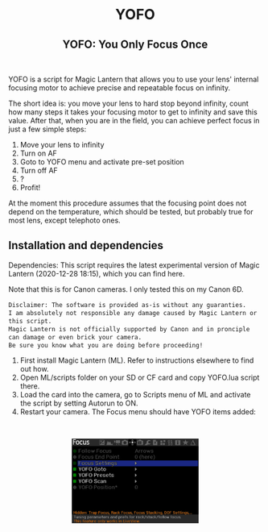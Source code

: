 <br/>
<h1 align="center">YOFO</h1>
<h2 align="center">YOFO: You Only Focus Once</h2>
<br/>


YOFO is a script for Magic Lantern that allows you to use your lens' internal focusing motor to achieve precise and repeatable focus on infinity.

The short idea is: you move your lens to hard stop beyond infinity, count how many steps it takes your focusing motor to get to infinity and save this value. After that, when you are in the field, you can achieve perfect focus in just a few simple steps:

1. Move your lens to infinity
2. Turn on AF
2. Goto to YOFO menu and activate pre-set position
3. Turn off AF
4. ?
5. Profit!

At the moment this procedure assumes that the focusing point does not depend on the temperature, which should be tested, but probably true for most lens, except telephoto ones.

## Installation and dependencies

Dependencies: This script requires the latest experimental version of Magic Lantern (2020-12-28 18:15), which you can find here.

Note that this is for Canon cameras. I only tested this on my Canon 6D.

    Disclaimer: The software is provided as-is without any guaranties.
    I am absolutely not responsible any damage caused by Magic Lantern or this script.
    Magic Lantern is not officially supported by Canon and in pronciple can damage or even brick your camera.
    Be sure you know what you are doing before proceeding!

1. First install Magic Lantern (ML). Refer to instructions elsewhere to find out how.
2. Open ML/scripts folder on your SD or CF card and copy YOFO.lua script there.
3. Load the card into the camera, go to Scripts menu of ML and activate the script by setting Autorun to ON.
4. Restart your camera. The Focus menu should have YOFO items added:

<br/>
<p align="center">
    <img width="50%" src="https://github.com/nekitmm/YOFO/blob/main/screenshots/VRAM10.jpg" alt="YOFO installed into Focus menu">
</p>
<br/>